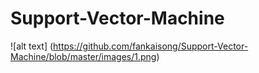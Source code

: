 # Support-Vector-Machine


![alt text] (https://github.com/fankaisong/Support-Vector-Machine/blob/master/images/1.png)
